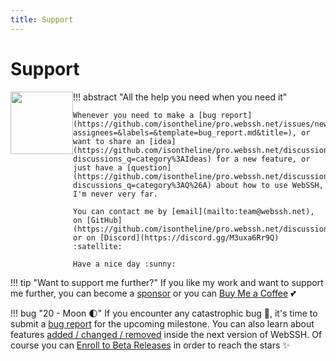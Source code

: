 ```yaml
---
title: Support
---
```


# Support

!!! abstract "All the help you need when you need it"
    <img src="https://avatars.githubusercontent.com/u/44212923?v=4" style="width: 100px; margin-bottom: 15px; float: left;" />

    Whenever you need to make a [bug report](https://github.com/isontheline/pro.webssh.net/issues/new?assignees=&labels=&template=bug_report.md&title=), or want to share an [idea](https://github.com/isontheline/pro.webssh.net/discussions?discussions_q=category%3AIdeas) for a new feature, or just have a [question](https://github.com/isontheline/pro.webssh.net/discussions?discussions_q=category%3AQ%26A) about how to use WebSSH, I'm never very far.

    You can contact me by [email](mailto:team@webssh.net), on [GitHub](https://github.com/isontheline/pro.webssh.net/discussions) or on [Discord](https://discord.gg/M3uxa6Rr9Q) :satellite:

    Have a nice day :sunny:

!!! tip "Want to support me further?"
    If you like my work and want to support me further, you can become a [sponsor](https://github.com/sponsors/isontheline) or you can [Buy Me a Coffee](https://www.buymeacoffee.com/isontheline) :two_hearts:

!!! bug "20 - Moon :first_quarter_moon:"
    If you encounter any catastrophic bug :bug:, it's time to submit a [bug report](https://github.com/isontheline/pro.webssh.net/issues/new?assignees=&labels=&template=bug_report.md&title=) for the upcoming milestone.
    You can also learn about features [added / changed / removed](/documentation/changelog/20/) inside the next version of WebSSH.
    Of course you can [Enroll to Beta Releases](/documentation/becoming-external-tester/) in order to reach the stars :sparkles:
